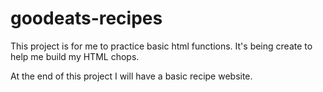# goodeats-recipes

This project is for me to practice basic html functions. 
It's being create to help me build my HTML chops.

At the end of this project I will have a basic recipe website.